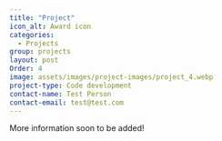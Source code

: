 ```yaml
---
title: "Project"
icon_alt: Award icon
categories:
  - Projects
group: projects
layout: post
Order: 4
image: assets/images/project-images/project_4.webp
project-type: Code development
contact-name: Test Person
contact-email: test@test.com
---
```


More information soon to be added! 